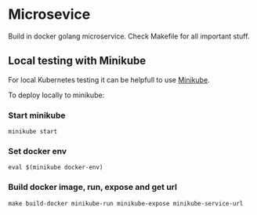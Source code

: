 # Microsevice

Build in docker golang microservice. Check Makefile for all important stuff.

## Local testing with Minikube

For local Kubernetes testing it can be helpfull to use [Minikube](https://kubernetes.io/docs/setup/learning-environment/minikube/).

To deploy locally to minikube:

### Start minikube
`minikube start`

### Set docker env
`eval $(minikube docker-env)`

### Build docker image, run, expose and get url
`make build-docker minikube-run minikube-expose minikube-service-url`